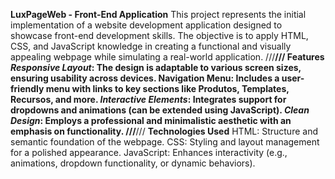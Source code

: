 **LuxPageWeb - Front-End Application**
This project represents the initial implementation of a website development application designed to showcase front-end development skills. The objective is to apply HTML, CSS, and JavaScript knowledge in creating a functional and visually appealing webpage while simulating a real-world application.
///**********************************************************************************************///
**Features**
*Responsive Layout*: The design is adaptable to various screen sizes, ensuring usability across devices.
Navigation Menu: Includes a user-friendly menu with links to key sections like Produtos, Templates, Recursos, and more.
*Interactive Elements*: Integrates support for dropdowns and animations (can be extended using JavaScript).
*Clean Design*: Employs a professional and minimalistic aesthetic with an emphasis on functionality.
///**********************************************************************************************///
**Technologies Used**
HTML: Structure and semantic foundation of the webpage.
CSS: Styling and layout management for a polished appearance.
JavaScript: Enhances interactivity (e.g., animations, dropdown functionality, or dynamic behaviors).